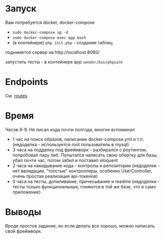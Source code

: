 # Запуск
Вам потребуется docker, docker-compose

- ```sudo docker-compose up -d```
- ```sudo docker-compose exec app bash``` 
- (в контейнере) ```php init.php``` - создание таблиц

поднимется сервер на http://localhost:8080/

запустить тесты - в контейнере app ```vendor/bin/phpuint```

# Endpoints
См. [routes](config/routes.php)

# Время
Часов 8-9. Не писал кода почти полгода, многое вспоминал
* 1 час на поиск образов, написание docker-compose.yml и т.п. (недоделка - используется root пользователь в mysql)
* 3 часа на подделку под фреймворк - разбирался с роутингом, попробовал пару либ. Попытался написать свою обертку для базы, убил почти час, потом забил и поставил eloquent  
* 2 часа на накидывание кода - контролы и репозитории (недоделки - нет валидации, "толстые" контроллеры, особенно UserController, очень простая реализация api-токенов)
* 3 часа на тесты, допиливание, причесывание и readme (недоделки - тесты только функциональные, гоняются в той же базе, что и само приложение)

# Выводы
Вроде простое задание, но если делать все хорошо, можно написать свой фреймворк.
